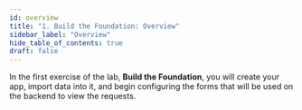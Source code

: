 ```yaml
---
id: overview
title: "1. Build the Foundation: Overview"
sidebar_label: "Overview"
hide_table_of_contents: true
draft: false
---
```


In the first exercise of the lab, **Build the Foundation**, you will create your app, import data into it, and begin configuring the forms that will be used on the backend to view the requests. 